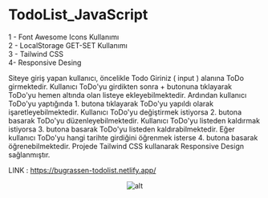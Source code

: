 # TodoList_JavaScript
1 - Font Awesome Icons Kullanımı  
2 - LocalStorage GET-SET Kullanımı  
3 - Tailwind CSS  
4- Responsive Desing

Siteye giriş yapan kullanıcı,    öncelikle Todo Giriniz ( input ) alanına ToDo girmektedir. Kullanıcı ToDo'yu girdikten sonra + butonuna tıklayarak ToDo'yu hemen altında olan listeye ekleyebilmektedir. Ardından kullanıcı ToDo'yu yaptığında 1. butona tıklayarak ToDo'yu yapıldı olarak işaretleyebilmektedir. Kullanıcı ToDo'yu değiştirmek istiyorsa 2. butona basarak ToDo'yu düzenleyebilmektedir. Kullanıcı ToDo'yu listeden kaldırmak istiyorsa 3. butona basarak ToDo'yu listeden kaldırabilmektedir. Eğer kullanıcı ToDo'yu hangi tarihte girdiğini öğrenmek isterse 4. butona basarak öğrenebilmektedir. Projede Tailwind CSS kullanarak Responsive Design sağlanmıştır.   
  
LINK : https://bugrassen-todolist.netlify.app/

<div align="center">
    <img src="https://www.resimupload.org/images/2023/08/15/Ekran-Alintisi.md.png" alt="alt" style="max-width: 100%; height: auto;">
</div>

